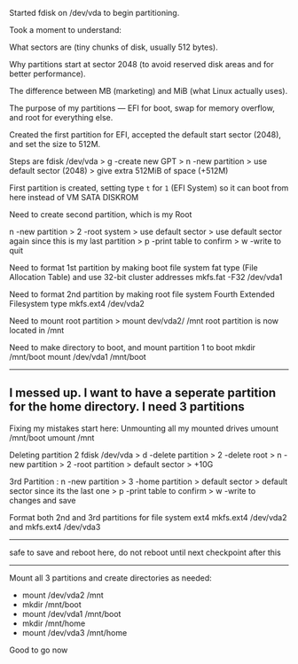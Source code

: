 
Started fdisk on /dev/vda to begin partitioning.

Took a moment to understand:

What sectors are (tiny chunks of disk, usually 512 bytes).

Why partitions start at sector 2048 (to avoid reserved disk areas and for better performance).

The difference between MB (marketing) and MiB (what Linux actually uses).

The purpose of my partitions — EFI for boot, swap for memory overflow, and root for everything else.

Created the first partition for EFI, accepted the default start sector (2048), and set the size to 512M.

Steps are fdisk /dev/vda > g -create new GPT > n -new partition > use default sector (2048) > give extra 512MiB of space (+512M)

First partition is created, setting type `t` for `1` (EFI System) so it can boot from here instead of VM SATA DISKROM

Need to create second partition, which is my Root

n -new partition > 2 -root system > use default sector > use default sector again since this is my last partition > p -print table to confirm > w -write to quit

Need to format 1st partition by making boot file system fat type (File Allocation Table) and use 32-bit cluster addresses
mkfs.fat -F32 /dev/vda1

Need to format 2nd partition by making root file system Fourth Extended Filesystem type
mkfs.ext4 /dev/vda2

Need to mount root partition > mount dev/vda2/ /mnt
root partition is now located in /mnt

Need to make directory to boot, and mount partition 1 to boot
mkdir /mnt/boot
mount /dev/vda1 /mnt/boot

---
I messed up. I want to have a seperate partition for the home directory. I need 3 partitions
---
Fixing my mistakes start here:
Unmounting all my mounted drives
umount /mnt/boot
umount /mnt

Deleting partition 2
fdisk /dev/vda > d -delete partition > 2 -delete root > n -new partition > 2 -root partition > default sector > +10G

3rd Partition : n -new partition > 3 -home partition > default sector > default sector since its the last one > p -print table to confirm > w -write to changes and save

Format both 2nd and 3rd partitions for file system ext4
mkfs.ext4 /dev/vda2 and mkfs.ext4 /dev/vda3

---

safe to save and reboot here, do not reboot until next checkpoint after this

---

Mount all 3 partitions and create directories as needed:
- mount /dev/vda2 /mnt
- mkdir /mnt/boot
- mount /dev/vda1 /mnt/boot
- mkdir /mnt/home
- mount /dev/vda3 /mnt/home

Good to go now
